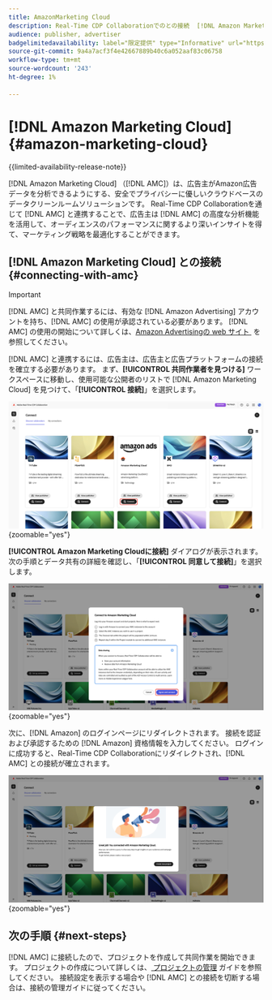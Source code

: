 ```yaml
---
title: AmazonMarketing Cloud
description: Real-Time CDP Collaborationでのとの接続  [!DNL Amazon Marketing Cloud]  ついて説明します。
audience: publisher, advertiser
badgelimitedavailability: label="限定提供" type="Informative" url="https://helpx.adobe.com/legal/product-descriptions/real-time-customer-data-platform-collaboration.html newtab=true"
source-git-commit: 9a4a7acf3f4e42667889b40c6a052aaf83c06758
workflow-type: tm+mt
source-wordcount: '243'
ht-degree: 1%

---
```


# [!DNL Amazon Marketing Cloud] {#amazon-marketing-cloud}

{{limited-availability-release-note}}

[!DNL Amazon Marketing Cloud] （[!DNL AMC]）は、広告主がAmazon広告データを分析できるようにする、安全でプライバシーに優しいクラウドベースのデータクリーンルームソリューションです。 Real-Time CDP Collaborationを通じて [!DNL AMC] と連携することで、広告主は [!DNL AMC] の高度な分析機能を活用して、オーディエンスのパフォーマンスに関するより深いインサイトを得て、マーケティング戦略を最適化することができます。

## [!DNL Amazon Marketing Cloud] との接続 {#connecting-with-amc}

>[!IMPORTANT]
>
>[!DNL AMC] と共同作業するには、有効な [!DNL Amazon Advertising] アカウントを持ち、[!DNL AMC] の使用が承認されている必要があります。 [!DNL AMC] の使用の開始について詳しくは、[Amazon Advertisingの web サイト &#x200B;](https://advertising.amazon.com/en/blog/amazon-marketing-cloud-now-available-in-the-us) を参照してください。

[!DNL AMC] と連携するには、広告主は、広告主と広告プラットフォームの接続を確立する必要があります。 まず、**[!UICONTROL 共同作業者を見つける]** ワークスペースに移動し、使用可能な公開者のリストで [!DNL Amazon Marketing Cloud] を見つけて、「**[!UICONTROL 接続]**」を選択します。

![&#x200B; 「接続」オプションが選択されている [!DNL Amazon Marketing Cloud] 共同作業者を見つけるワークスペース &#x200B;](/help/assets/connect/advertising-platforms/amc-discover-collaborators.png){zoomable="yes"}

**[!UICONTROL Amazon Marketing Cloudに接続]** ダイアログが表示されます。 次の手順とデータ共有の詳細を確認し、「**[!UICONTROL 同意して接続]**」を選択します。

![&#x200B; 「同意し [!DNL Amazon Marketing Cloud] 接続」ボタンがハイライト表示された「接続」ダイアログ &#x200B;](/help/assets/connect/advertising-platforms/connect-to-amc.png){zoomable="yes"}

次に、[!DNL Amazon] のログインページにリダイレクトされます。 接続を認証および承認するための [!DNL Amazon] 資格情報を入力してください。 ログインに成功すると、Real-Time CDP Collaborationにリダイレクトされ、[!DNL AMC] との接続が確立されます。

![[!DNL Amazon Marketing Cloud] との接続が成功したことを示す確認メッセージ。](/help/assets/connect/advertising-platforms/successful-connection.png){zoomable="yes"}

## 次の手順 {#next-steps}

[!DNL AMC] に接続したので、プロジェクトを作成して共同作業を開始できます。 プロジェクトの作成について詳しくは、[&#x200B; プロジェクトの管理 &#x200B;](/help/guide/collaborate/manage-projects.md) ガイドを参照してください。 接続設定を表示する場合や [!DNL AMC] との接続を切断する場合は、接続の管理ガイドに従ってください。
